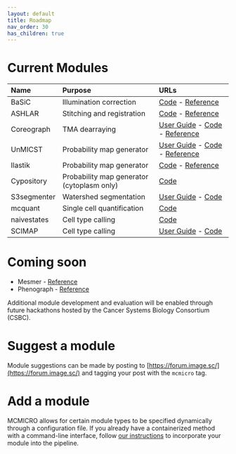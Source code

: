 ```yaml
---
layout: default
title: Roadmap
nav_order: 30
has_children: true
---
```


# Current Modules

| Name | Purpose | URLs |
| :-- | :-- | :-- |
| BaSiC | Illumination correction | [Code](https://github.com/labsyspharm/basic-illumination) - [Reference](https://doi.org/10.1038/ncomms14836) |
| ASHLAR | Stitching and registration | [Code](https://github.com/labsyspharm/ashlar) - [Reference](https://doi.org/10.1101/2021.04.20.440625) |
| Coreograph | TMA dearraying | [User Guide](../documentation/coreograph.html) - [Code](https://github.com/HMS-IDAC/Coreograph) - [Reference](https://www.biorxiv.org/content/10.1101/2021.03.15.435473) |
| UnMICST | Probability map generator | [User Guide](../documentation/unmicst.html) - [Code](https://github.com/HMS-IDAC/UnMicst) - [Reference](https://doi.org/10.1101/2021.04.02.438285) |
| Ilastik | Probability map generator | [Code](https://github.com/labsyspharm/mcmicro-ilastik) - [Reference](https://doi.org/10.1038/s41592-019-0582-9) |
| Cypository | Probability map generator (cytoplasm only) | [Code](https://github.com/HMS-IDAC/Cypository) |
| S3segmenter | Watershed segmentation | [User Guide](../documentation/s3seg.html) - [Code](https://github.com/HMS-IDAC/S3segmenter) |
| mcquant | Single cell quantification | [Code](https://github.com/labsyspharm/quantification) |
| naivestates | Cell type calling | [Code](https://github.com/labsyspharm/naivestates) |
| SCIMAP | Cell type calling | [User Guide](https://scimap.xyz/) - [Code](https://github.com/ajitjohnson/scimap/) |

# Coming soon

* Mesmer - [Reference](https://doi.org/10.1101/2021.03.01.431313)
* Phenograph - [Reference](https://doi.org/10.1016/j.cell.2015.05.047)

Additional module development and evaluation will be enabled through future hackathons hosted by the Cancer Systems Biology Consortium (CSBC).

# Suggest a module

Module suggestions can be made by posting to [https://forum.image.sc/](https://forum.image.sc/) and tagging your post with the `mcmicro` tag.

# Add a module

MCMICRO allows for certain module types to be specified dynamically through a configuration file. If you already have a containerized method with a command-line interface, follow [our instructions](adding.html) to incorporate your module into the pipeline.
